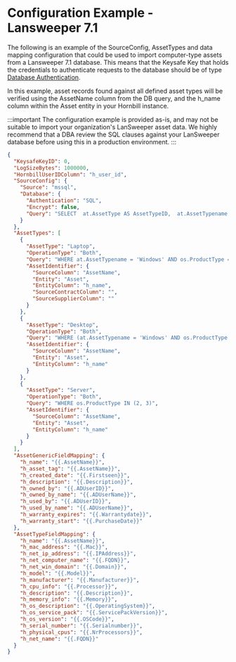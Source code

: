 # Configuration Example - Lansweeper 7.1

The following is an example of the SourceConfig, AssetTypes and data mapping configuration that could be used to import computer-type assets from a Lansweeper 7.1 database. This means that the Keysafe Key that holds the credentials to authenticate requests to the database should be of type [Database Authentication](/data-imports-guide/assets/authentication#key-type-database-authentication). 

In this example, asset records found against all defined asset types will be verified using the AssetName column from the DB query, and the h_name column within the Asset entity in your Hornbill instance.

:::important
The configuration example is provided as-is, and may not be suitable to import your organization's LanSweeper asset data. We highly recommend that a DBA review the SQL clauses against your LanSweeper database before using this in a production environment.
:::

```json
{
  "KeysafeKeyID": 0,
  "LogSizeBytes": 1000000,
  "HornbillUserIDColumn": "h_user_id",
  "SourceConfig": {
    "Source": "mssql",
    "Database": {
      "Authentication": "SQL",
      "Encrypt": false,
      "Query": "SELECT  at.AssetType AS AssetTypeID,  at.AssetTypename AS AssetTypeName,  a.AssetID,  a.AssetUnique,  a.Domain, a.Username AS ADUserID,  a.FQDN,  a.IPAddress,  a.SiteID,  CASE WHEN at.AssetTypename = 'Windows' THEN os.Caption WHEN at.AssetTypename = 'Apple Mac' THEN mos.SystemVersion END AS OperatingSystem,  a.SP,  convert(varchar, a.Firstseen, 20) as FirstSeen,  a.Description,  a.AssetName,  a.Mac,  a.Uptime,  a.Memory,  a.NrProcessors,  a.Processor,  convert(varchar, a.LastChanged, 20) as LastChanged,  os.Caption,  os.ProductType,  convert(varchar, ac.PurchaseDate, 20) as PurchaseDate,  convert(varchar, ac.Warrantydate, 20) as Warrantydate,  ac.Manufacturer,  ac.Model,  ac.Serialnumber,  u.Displayname AS ADUserName  FROM dbo.tblAssets AS a  LEFT JOIN dbo.tsysAssetTypes at ON a.Assettype = at.AssetType  LEFT JOIN dbo.tblOperatingsystem os ON a.AssetID = os.AssetID  LEFT JOIN dbo.tblMacOSInfo mos ON a.AssetID = mos.AssetID LEFT JOIN dbo.tblAssetCustom ac ON a.AssetID = ac.AssetID  LEFT JOIN lansweeperdb.dbo.tblADusers u ON a.Username = u.Username"
    }
  },
  "AssetTypes": [
    {
      "AssetType": "Laptop",
      "OperationType": "Both",
      "Query": "WHERE at.AssetTypename = 'Windows' AND os.ProductType = 1 AND ac.Model = 'Latitude E6320'",
      "AssetIdentifier": {
        "SourceColumn": "AssetName",
        "Entity": "Asset",
        "EntityColumn": "h_name",
        "SourceContractColumn": "",
        "SourceSupplierColumn": ""
      }
    },
    {
      "AssetType": "Desktop",
      "OperationType": "Both",
      "Query": "WHERE (at.AssetTypename = 'Windows' AND os.ProductType = 1 AND ac.Model = 'Precision WorkStation T5500') OR at.AssetTypename = 'Apple Mac'",
      "AssetIdentifier": {
        "SourceColumn": "AssetName",
        "Entity": "Asset",
        "EntityColumn": "h_name"
      }
    },
    {
      "AssetType": "Server",
      "OperationType": "Both",
      "Query": "WHERE os.ProductType IN (2, 3)",
      "AssetIdentifier": {
        "SourceColumn": "AssetName",
        "Entity": "Asset",
        "EntityColumn": "h_name"
      }
    }
  ],
  "AssetGenericFieldMapping": {
    "h_name": "{{.AssetName}}",
    "h_asset_tag": "{{.AssetName}}",
    "h_created_date": "{{.Firstseen}}",
    "h_description": "{{.Description}}",
    "h_owned_by": "{{.ADUserID}}",
    "h_owned_by_name": "{{.ADUserName}}",
    "h_used_by": "{{.ADUserID}}",
    "h_used_by_name": "{{.ADUserName}}",
    "h_warranty_expires": "{{.Warrantydate}}",
    "h_warranty_start": "{{.PurchaseDate}}"
  },
  "AssetTypeFieldMapping": {
    "h_name": "{{.AssetName}}",
    "h_mac_address": "{{.Mac}}",
    "h_net_ip_address": "{{.IPAddress}}",
    "h_net_computer_name": "{{.FQDN}}",
    "h_net_win_domain": "{{.Domain}}",
    "h_model": "{{.Model}}",
    "h_manufacturer": "{{.Manufacturer}}",
    "h_cpu_info": "{{.Processor}}",
    "h_description": "{{.Description}}",
    "h_memory_info": "{{.Memory}}",
    "h_os_description": "{{.OperatingSystem}}",
    "h_os_service_pack": "{{.ServicePackVersion}}",
    "h_os_version": "{{.OSCode}}",
    "h_serial_number": "{{.Serialnumber}}",
    "h_physical_cpus": "{{.NrProcessors}}",
    "h_net_name": "{{.FQDN}}"
  }
}
```